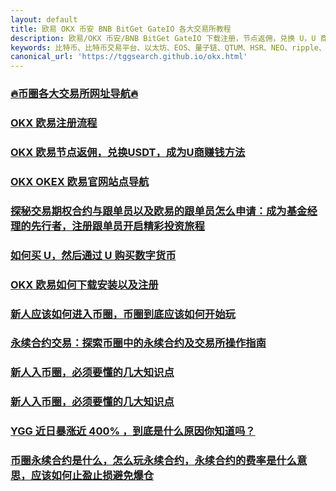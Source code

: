 ```yaml
---
layout: default
title: 欧易 OKX 币安 BNB BitGet GateIO 各大交易所教程
description: 欧易/OKX 币安/BNB BitGet GateIO 下载注册，节点返佣，兑换 U，U 商申请教程全部流程
keywords: 比特币、比特币交易平台、以太坊、EOS、量子链、QTUM、HSR、NEO、ripple、比特币价格、莱特币、ETH、BCH、以太经典、区块链、ETC
canonical_url: 'https://tggsearch.github.io/okx.html'
---
```

### [🔥币圈各大交易所网址导航🔥](./docs/coins-index.html)
### [OKX 欧易注册流程](./docs/okx.html)
### [OKX 欧易节点返佣，兑换USDT，成为U商赚钱方法](./docs/okx-buy-coins.html)
### [OKX OKEX 欧易官网站点导航](./docs/okx-intro.html)
### [探秘交易期权合约与跟单员以及欧易的跟单员怎么申请：成为基金经理的先行者，注册跟单员开启精彩投资旅程](./docs/ok-gd.html)
### [如何买 U，然后通过 U 购买数字货币](./docs/buyu-selleru.html)
### [OKX 欧易如何下载安装以及注册](./docs/okx-install.html)
### [新人应该如何进入币圈，币圈到底应该如何开始玩](./docs/new-blockchain.html)
### [永续合约交易：探索币圈中的永续合约及交易所操作指南](./docs/yx-hy.html)
### [新人入币圈，必须要懂的几大知识点](./docs/coins-new.html)
### [新人入币圈，必须要懂的几大知识点](./docs/coins-new.html)
### [YGG 近日暴涨近 400% ，到底是什么原因你知道吗？](./docs/news-ygg.html)
### [币圈永续合约是什么，怎么玩永续合约，永续合约的费率是什么意思，应该如何止盈止损避免爆仓](./docs/coins-yx-play.html)

